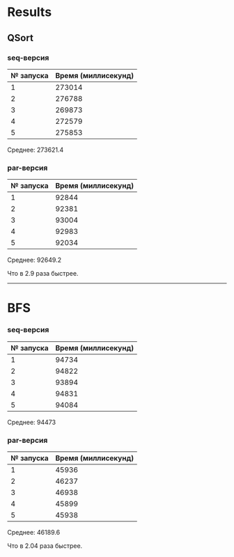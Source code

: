 # Results

## QSort
### seq-версия
| № запуска | Время (миллисекунд) |
| ------------- | ------------- |
| 1 | 273014 |
| 2 | 276788 |
| 3 | 269873 |
| 4 | 272579 |
| 5 | 275853 |

Среднее: 273621.4

### par-версия
| № запуска | Время (миллисекунд) |
| ------------- | ------------- |
| 1 | 92844 |
| 2 | 92381 |
| 3 | 93004 |
| 4 | 92983 |
| 5 | 92034 |

Среднее: 92649.2

Что в 2.9 раза быстрее.

---
# BFS
### seq-версия
| № запуска | Время (миллисекунд) |
| ------------- | ------------- |
| 1 | 94734  |
| 2 | 94822 |
| 3 | 93894 |
| 4 | 94831 |
| 5 | 94084 |

Среднее: 94473

### par-версия
| № запуска | Время (миллисекунд) |
| ------------- | ------------- |
| 1 | 45936 |
| 2 | 46237 |
| 3 | 46938 |
| 4 | 45899 |
| 5 | 45938 |

Среднее: 46189.6

Что в 2.04 раза быстрее.
